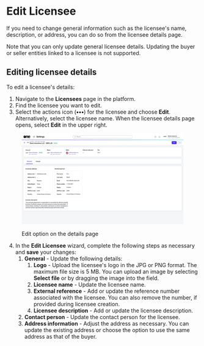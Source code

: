 # Edit Licensee

If you need to change general information such as the licensee's name, description, or address, you can do so from the licensee details page.

Note that you can only update general licensee details. Updating the buyer or seller entities linked to a licensee is not supported.

## Editing licensee details

To edit a licensee's details:&#x20;

1. Navigate to the **Licensees** page in the platform.
2. Find the licensee you want to edit. &#x20;
3. Select the actions icon (**•••**) for the licensee and choose **Edit**. Alternatively, select the licensee name. When the licensee details page opens, select **Edit** in the upper right.

<figure><img src="../../../.gitbook/assets/image (1009).png" alt=""><figcaption><p>Edit option on the details page</p></figcaption></figure>

4. In the **Edit Licensee** wizard, complete the following steps as necessary and **save** your changes:
   1. **General** - Update the following details:
      1. **Logo** - Upload the licensee's logo in the JPG or PNG format. The maximum file size is 5 MB. You can upload an image by selecting **Select file** or by dragging the image into the field.
      2. **Licensee name** - Update the licensee name.
      3. **External reference** - Add or update the reference number associated with the licensee. You can also remove the number, if provided during licensee creation.&#x20;
      4. **Licensee description** - Add or update the licensee description.
   2. **Contact person** - Update the contact person for the licensee.&#x20;
   3. **Address information** - Adjust the address as necessary. You can update the existing address or choose the option to use the same address as that of the buyer.&#x20;
